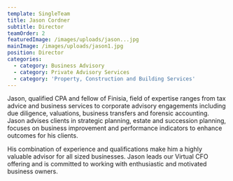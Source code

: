 ```yaml
---
template: SingleTeam
title: Jason Cordner
subtitle: Director
teamOrder: 2
featuredImage: /images/uploads/jason...jpg
mainImage: /images/uploads/jason1.jpg
position: Director
categories:
  - category: Business Advisory
  - category: Private Advisory Services
  - category: 'Property, Construction and Building Services'
---
```


Jason, qualified CPA and fellow of Finisia, field of expertise ranges from tax advice and business services to corporate advisory engagements including due diligence, valuations, business transfers and forensic accounting. Jason advises clients in strategic planning, estate and succession planning, focuses on business improvement and performance indicators to enhance outcomes for his clients.

His combination of experience and qualifications make him a highly valuable advisor for all sized businesses. Jason leads our Virtual CFO offering and is committed to working with enthusiastic and motivated business owners.
